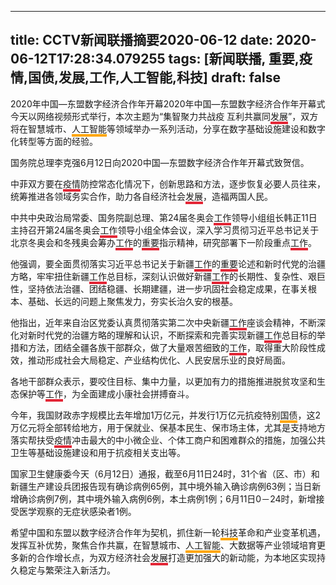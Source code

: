 
---
title: CCTV新闻联播摘要2020-06-12
date: 2020-06-12T17:28:34.079255
tags: [新闻联播, 重要,疫情,国债,发展,工作,人工智能,科技]
draft: false
---
2020年中国—东盟数字经济合作年开幕2020年中国—东盟数字经济合作年开幕式今天以网络视频形式举行，本次主题为“集智聚力共战疫 互利共赢同<span style="border-bottom:4px solid #E32636;">发展</span>”，双方将在智慧城市、<span style="border-bottom:4px solid orange;">人工智能</span>等领域举办一系列活动，分享在数字基础设施建设和数字化转型等方面的经验。

国务院总理李克强6月12日向2020中国—东盟数字经济合作年开幕式致贺信。

中菲双方要在<span style="border-bottom:4px solid #E32636;">疫情</span>防控常态化情况下，创新思路和方法，逐步恢复必要人员往来，统筹推进各领域务实合作，助力各自经济社会<span style="border-bottom:4px solid #E32636;">发展</span>，造福两国人民。

中共中央政治局常委、国务院副总理、第24届冬奥会<span style="border-bottom:4px solid #E32636;">工作</span>领导小组组长韩正11日主持召开第24届冬奥会<span style="border-bottom:4px solid #E32636;">工作</span>领导小组全体会议，深入学习贯彻习近平总书记关于北京冬奥会和冬残奥会筹办<span style="border-bottom:4px solid #E32636;">工作</span>的<span style="border-bottom:4px solid #E32636;">重要</span>指示精神，研究部署下一阶段重点<span style="border-bottom:4px solid #E32636;">工作</span>。

他强调，要全面贯彻落实习近平总书记关于新疆<span style="border-bottom:4px solid #E32636;">工作</span>的<span style="border-bottom:4px solid #E32636;">重要</span>论述和新时代党的治疆方略，牢牢扭住新疆<span style="border-bottom:4px solid #E32636;">工作</span>总目标，深刻认识做好新疆<span style="border-bottom:4px solid #E32636;">工作</span>的长期性、复杂性、艰巨性，坚持依法治疆、团结稳疆、长期建疆，进一步巩固社会稳定成果，在事关根本、基础、长远的问题上聚焦发力，夯实长治久安的根基。

他指出，近年来自治区党委认真贯彻落实第二次中央新疆<span style="border-bottom:4px solid #E32636;">工作</span>座谈会精神，不断深化对新时代党的治疆方略的理解和认识，不断探索和完善实现新疆<span style="border-bottom:4px solid #E32636;">工作</span>总目标的举措和方法，团结全疆各族干部群众，做了大量艰苦细致的<span style="border-bottom:4px solid #E32636;">工作</span>，取得重大阶段性成效，推动形成社会大局稳定、产业结构优化、人民安居乐业的良好局面。

各地干部群众表示，要咬住目标、集中力量，以更加有力的措施推进脱贫攻坚和生态保护等<span style="border-bottom:4px solid #E32636;">工作</span>，为全面建成小康社会拼搏奋斗。

今年，我国财政赤字规模比去年增加1万亿元，并发行1万亿元抗疫特别<span style="border-bottom:4px solid orange;"><span style="border-bottom:4px solid orange;">国债</span></span>，这2万亿元将全部转给地方，用于保就业、保基本民生、保市场主体，尤其是支持地方落实帮扶受<span style="border-bottom:4px solid #E32636;">疫情</span>冲击最大的中小微企业、个体工商户和困难群众的措施，加强公共卫生等基础设施建设和用于抗疫相关支出等。

国家卫生健康委今天（6月12日）通报，截至6月11日24时，31个省（区、市）和新疆生产建设兵团报告现有确诊病例65例，其中境外输入确诊病例63例；当日新增确诊病例7例，其中境外输入病例6例，本土病例1例；6月11日0－24时，新增接受医学观察的无症状感染者1例。

希望中国和东盟以数字经济合作年为契机，抓住新一轮<span style="border-bottom:4px solid orange;">科技</span>革命和产业变革机遇，发挥互补优势，聚焦合作共赢，在智慧城市、<span style="border-bottom:4px solid orange;">人工智能</span>、大数据等产业领域培育更多新的合作增长点，为双方经济社会<span style="border-bottom:4px solid #E32636;">发展</span>打造更加强大的新动能，为本地区实现持久稳定与繁荣注入新活力。
